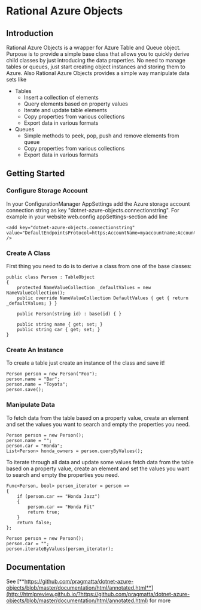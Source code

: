 # Rational Azure Objects

## Introduction
Rational Azure Objects is a wrapper for Azure Table and Queue object. Purpose is to provide a simple base class that allows you to quickly derive child classes by just introducing the data properties. No need to manage tables or queues, just start creating object instances and storing them to Azure. Also Rational Azure Objects provides a simple way manipulate data sets like
* Tables
  * Insert a collection of elements
  * Query elements based on property values
  * Iterate and update table elements
  * Copy properties from various collections
  * Export data in various formats
* Queues
  * Simple methods to peek, pop, push and remove elements from queue
  * Copy properties from various collections
  * Export data in various formats

## Getting Started

### Configure Storage Account
In your ConfigurationManager AppSettings add the Azure storage account connection string as key "dotnet-azure-objects.connectionstring". For example in your website web.config appSettings-section add line

```
<add key="dotnet-azure-objects.connectionstring" value="DefaultEndpointsProtocol=https;AccountName=myaccountname;AccountKey=...;EndpointSuffix=core.windows.net" />
```

### Create A Class
First thing you need to do is to derive a class from one of the base classes: 
```
public class Person : TableObject
{
	protected NameValueCollection _defaultValues = new NameValueCollection();
	public override NameValueCollection DefaultValues { get { return _defaultValues; } }

	public Person(string id) : base(id) { }

	public string name { get; set; }
	public string car { get; set; }
}
```

### Create An Instance
To create a table just create an instance of the class and save it! 
```
Person person = new Person("Foo");
person.name = "Bar";
person.name = "Toyota";
person.save();
```

### Manipulate Data
To fetch data from the table based on a property value, create an element and set the values you want to search and empty the properties you need.
```
Person person = new Person();
person.name = "";
person.car = "Honda";
List<Person> honda_owners = person.queryByValues();
```

To iterate through all data and update some values fetch data from the table based on a property value, create an element and set the values you want to search and empty the properties you need.
```
Func<Person, bool> person_iterator = person =>
{
	if (person.car == "Honda Jazz")
	{
		person.car == "Honda Fit"
		return true;
	}
	return false;
};

Person person = new Person();
person.car = "";
person.iterateByValues(person_iterator);
```

## Documentation
See [**https://github.com/pragmatta/dotnet-azure-objects/blob/master/documentation/html/annotated.html**](http://htmlpreview.github.io/?https://github.com/pragmatta/dotnet-azure-objects/blob/master/documentation/html/annotated.html) for more
